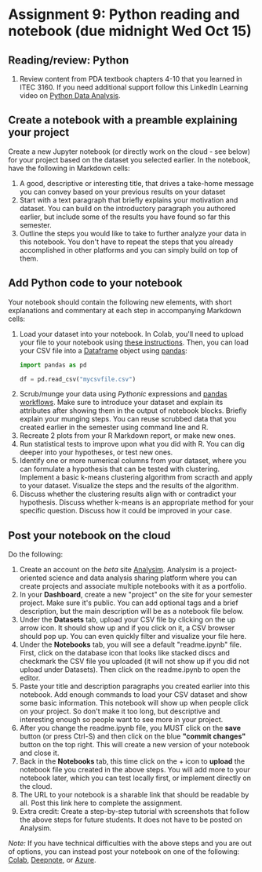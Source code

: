 # Assignment 9: Python reading and notebook (due midnight Wed Oct 15)

## Reading/review: Python

1. Review content from PDA textbook chapters 4-10 that you learned in ITEC 3160. If you need additional support follow this LinkedIn Learning video on [Python Data Analysis](https://www.linkedin.com/learning/python-data-analysis-2/get-started-in-data-analysis-with-python?u=76116202).

## Create a notebook with a preamble explaining your project

Create a new Jupyter notebook (or directly work on the cloud - see below) for your project based on the dataset you selected earlier. In the notebook, have the following in Markdown cells:

1. A   good, descriptive or interesting title, that drives a take-home  message  you can convey based on your previous results on your dataset
2. Start with a text paragraph that briefly explains your motivation and dataset. You can build on the introductory paragraph you authored earlier, but include some of the results you have found so far this semester.
3. Outline the steps you would like to take to further analyze your data in this notebook. You don't have to repeat the steps that you already accomplished in other platforms and you can simply build on top of them.

## Add Python code to your notebook

Your notebook should contain the following new elements, with short explanations and commentary at each step in accompanying Markdown cells:

1. Load your dataset into your notebook. In Colab, you'll need to upload your file to your notebook using [these instructions](https://colab.research.google.com/notebooks/io.ipynb). Then, you can load your CSV file into a [Dataframe](https://pandas.pydata.org/docs/getting_started/intro_tutorials/02_read_write.html) object using [pandas](https://pandas.pydata.org/): 
    ```python
    import pandas as pd
    
    df = pd.read_csv("mycsvfile.csv")
    ```
1. Scrub/munge your data using _Pythonic_ expressions and [pandas workflows](https://pandas.pydata.org/docs/getting_started/intro_tutorials/03_subset_data.html). Make sure to introduce your dataset and explain its attributes after showing them in the output of notebook blocks. Briefly explain your munging steps. You can reuse scrubbed data that you created earlier in the semester using command line and R.
1. Recreate 2 plots from your R Markdown report, or make new ones.
1. Run statistical tests to improve upon what you did with R. You can dig deeper into your hypotheses, or test new ones.
1. Identify one or more numerical columns from your dataset, where you can formulate a hypothesis that can be tested with clustering. Implement a basic k-means clustering algorithm from scracth and apply to your dataset. Visualize the steps and the results of the algorithm. 
1. Discuss whether the clustering results align with or contradict your hypothesis. Discuss whether k-means is an appropriate method for your specific question. Discuss how it could be improved in your case.

## Post your notebook on the cloud

Do the following:

1. Create an account on the _beta_ site [Analysim](http://dev.analysim.tech/). Analysim is a project-oriented science and data analysis sharing platform where you can create projects and associate multiple notebooks with it as a portfolio. 
1. In your **Dashboard**, create a new "project" on the site for your semester project. Make sure it's public. You can add optional tags and a brief description, but the main description will be as a notebook file below.
1. Under the **Datasets** tab, upload your CSV file by clicking on the up arrow icon. It should show up and if you click on it, a CSV browser should pop up. You can even quickly filter and visualize your file here.
1. Under the **Notebooks** tab, you will see a default "readme.ipynb" file. First, click on the database icon that looks like stacked discs and checkmark the CSV file you uploaded (it will not show up if you did not upload under Datasets). Then click on the readme.ipynb to open the editor.
1. Paste your title and description paragraphs you created earlier into this notebook. Add enough commands to load your CSV dataset and show some basic information. This notebook will show up when people click on your project. So don't make it too long, but descriptive and interesting enough so people want to see more in your project.
1. After you change the readme.ipynb file, you MUST click on the **save** button (or press Ctrl-S) and then click on the blue **"commit changes"** button on the top right. This will create a new version of your notebook and close it. 
1. Back in the **Notebooks** tab, this time click on the + icon to **upload** the notebook file you created in the above steps. You will add more to your notebook later, which you can test locally first, or implement directly on the cloud. 
1. The URL to your notebook is a sharable link that should be readable by all. Post this link here to complete the assignment. 
1. Extra credit: Create a step-by-step tutorial with screenshots that follow the above steps for future students. It does not have to be posted on Analysim.

_Note:_ If you have technical difficulties with the above steps and you are out of options, you can instead post your notebook on one of the following: [Colab](https://colab.research.google.com/notebooks/intro.ipynb), [Deepnote](https://deepnote.com/), or [Azure](https://visualstudio.microsoft.com/vs/features/notebooks-at-microsoft/).  
